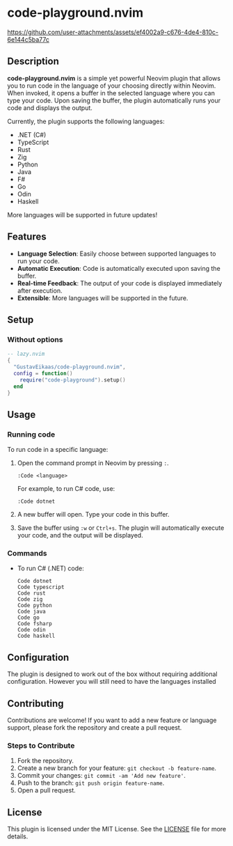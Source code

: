 # code-playground.nvim


https://github.com/user-attachments/assets/ef4002a9-c676-4de4-810c-6e144c5ba77c


## Description

**code-playground.nvim** is a simple yet powerful Neovim plugin that allows you to run code in the language of your choosing directly within Neovim. When invoked, it opens a buffer in the selected language where you can type your code. Upon saving the buffer, the plugin automatically runs your code and displays the output. 

Currently, the plugin supports the following languages:

- .NET (C#)
- TypeScript
- Rust
- Zig
- Python
- Java
- F#
- Go
- Odin
- Haskell

More languages will be supported in future updates!

## Features

- **Language Selection**: Easily choose between supported languages to run your code.
- **Automatic Execution**: Code is automatically executed upon saving the buffer.
- **Real-time Feedback**: The output of your code is displayed immediately after execution.
- **Extensible**: More languages will be supported in the future.

## Setup

### Without options
```lua
-- lazy.nvim
{
  "GustavEikaas/code-playground.nvim",
  config = function()
    require("code-playground").setup()
  end
}
```

## Usage

### Running code 

To run code in a specific language:

1. Open the command prompt in Neovim by pressing `:`.

   ```vim
   :Code <language>
   ```

   For example, to run C# code, use:

   ```vim
   :Code dotnet
   ```

2. A new buffer will open. Type your code in this buffer.

3. Save the buffer using `:w` or `Ctrl+s`. The plugin will automatically execute your code, and the output will be displayed.

### Commands

- To run C# (.NET) code:

  ```vim
  Code dotnet
  Code typescript
  Code rust
  Code zig
  Code python
  Code java
  Code go
  Code fsharp
  Code odin
  Code haskell
  ```

## Configuration

The plugin is designed to work out of the box without requiring additional configuration. However you will still need to have the languages installed 

## Contributing

Contributions are welcome! If you want to add a new feature or language support, please fork the repository and create a pull request.

### Steps to Contribute

1. Fork the repository.
2. Create a new branch for your feature: `git checkout -b feature-name`.
3. Commit your changes: `git commit -am 'Add new feature'`.
4. Push to the branch: `git push origin feature-name`.
5. Open a pull request.

## License

This plugin is licensed under the MIT License. See the [LICENSE](./LICENSE) file for more details.

